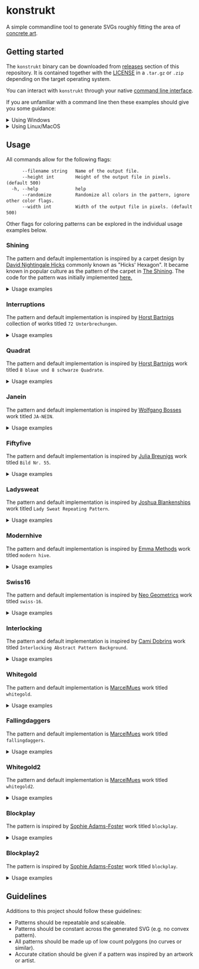 # konstrukt

A simple commandline tool to generate SVGs roughly fitting the area of [concrete art](https://en.wikipedia.org/wiki/Concrete_art).

## Getting started

The `konstrukt` binary can be downloaded from [releases](https://github.com/MarcelMue/konstrukt/releases) section of this repository.
It is contained together with the [LICENSE](LICENSE) in a `.tar.gz` or `.zip` depending on the target operating system.

You can interact with `konstrukt` through your native [command line interface](https://en.wikipedia.org/wiki/Command-line_interface).

If you are unfamiliar with a command line then these examples should give you some guidance:
<details>
<summary>Using Windows</summary>

First download the latest `.zip` release from the [releases](https://github.com/MarcelMue/konstrukt/releases) page.

Unzip the archived files in a location of your choice (e.g. your `Downloads` folder).

Open a command line of your choice (e.g. `cmd.exe`).

Navigate tp the location of the unpacked `konstrukt` binary (e.g. `cd C:\Users\SomeUser\Downloads`).

Display the help text of `konstrukt` by calling it without arguments (`konstrukt.exe`).
The output should look like this:
```
Command line tool for generating konstruktive art.

Usage:
  konstrukt [flags]
  konstrukt [command]

Available Commands:
  gen         Generate files.
  help        Help about any command

Flags:
  -h, --help   help for konstrukt

Use "konstrukt [command] --help" for more information about a command.
```

Now you should be able to experiment with the usage examples below just remember to use `konstrukt.exe`!
</details>
<details>
<summary>Using Linux/MacOS</summary>

First download the correct `.tar.gz` release depending on your operating system from the [releases](https://github.com/MarcelMue/konstrukt/releases) page.

Unpack the `.tar.gz` in a location of your choice (e.g. your `Downloads` folder).

Open a terminal of your choice.

Navigate to the location of the unpacked `konstrukt` binary (e.g. `cd ~/Downloads`).

Display the help text of `konstrukt` by calling it without arguments (`./konstrukt`).
The output should look like this:
```
Command line tool for generating konstruktive art.

Usage:
  konstrukt [flags]
  konstrukt [command]

Available Commands:
  gen         Generate files.
  help        Help about any command

Flags:
  -h, --help   help for konstrukt

Use "konstrukt [command] --help" for more information about a command.
```

Now you should be able to experiment with the usage examples below!
</details>

## Usage

All commands allow for the following flags:
```
      --filename string   Name of the output file.
      --height int        Height of the output file in pixels. (default 500)
  -h, --help              help
      --randomize         Randomize all colors in the pattern, ignore other color flags.
      --width int         Width of the output file in pixels. (default 500)
```

Other flags for coloring patterns can be explored in the individual usage examples below.

### Shining

The pattern and default implementation is inspired by a carpet design by [David Nightingale Hicks](https://en.wikipedia.org/wiki/David_Nightingale_Hicks) commonly known as "Hicks' Hexagon".
It became known in popular culture as the pattern of the carpet in [The Shining](https://en.wikipedia.org/wiki/The_Shining_(film)).
The code for the pattern was initially implemented [here.](https://github.com/ajstarks/svgo-workshop/blob/master/code/svgplay-samples/shining.go)

<details>
<summary>Usage examples</summary>

The original output can be generated with:
```
konstrukt gen shining
```

![Shining](samples/shining.svg)

Changing the colors can be easily done like this:
```
konstrukt gen shining --color3 "#2c2c54" --color2 "#d1ccc0" --color1 "#ffb142" --filename shining-es.svg
```

![Shining ES color inspiration](samples/shining-es.svg)

</details>

### Interruptions

The pattern and default implementation is inspired by [Horst Bartnigs](https://de.wikipedia.org/wiki/Horst_Bartnig) collection of works titled `72 Unterbrechungen`.

<details>
<summary>Usage examples</summary>

The default can be generated with:
```
konstrukt gen interruptions
```

![Interruptions](samples/interruptions.svg)

Changing the colors can be easily done like this:
```
konstrukt gen interruptions --color1 "#00a8ff" --color2 "#2f3640" --color3 "#fbc531" --filename interruptions-br.svg
```

![Interruptions BR color inspiration](samples/interruptions-br.svg)

</details>

### Quadrat

The pattern and default implementation is inspired by [Horst Bartnigs](https://de.wikipedia.org/wiki/Horst_Bartnig) work titled `8 blaue und 8 schwarze Quadrate`.

<details>
<summary>Usage examples</summary>

The default can be generated with:
```
konstrukt gen quadrat
```

![Quadrat](samples/quadrat.svg)

Changing the colors can be easily done like this:
```
konstrukt gen quadrat --color1 "#f6b93b" --color2 "#38ada9"  --filename quadrat-fr.svg
```

![Quadrat FR color inspiration](samples/quadrat-fr.svg)

</details>

### Janein

The pattern and default implementation is inspired by [Wolfgang Bosses](https://kulturanalyse.de//wolfgang_bosse/index.html) work titled `JA-NEIN`.

<details>
<summary>Usage examples</summary>

The default can be generated with:
```
konstrukt gen janein
```

![Janein](samples/janein.svg)

Changing the colors can be easily done like this:
```
konstrukt gen janein --color1 "#ced6e0" --color2 "#ffa502"  --filename janein-cn.svg
```

![Janein CN color inspiration](samples/janein-cn.svg)

</details>

### Fiftyfive

The pattern and default implementation is inspired by [Julia Breunigs](https://juliaskonkretekunst.wordpress.com/) work titled `Bild Nr. 55`.

<details>
<summary>Usage examples</summary>

The default can be generated with:
```
konstrukt gen fiftyfive
```

![Fiftyfive](samples/fiftyfive.svg)

Changing the colors can be easily done like this:
```
konstrukt gen fiftyfive --color1 "#cd84f1" --color2 "#4b4b4b" --color3 "#ffaf40"  --filename fiftyfive-tr.svg
```

![Fiftyfive TR color inspiration](samples/fiftyfive-tr.svg)

</details>

### Ladysweat

The pattern and default implementation is inspired by [Joshua Blankenships](https://blankenship.xyz/) work titled `Lady Sweat Repeating Pattern`.

<details>
<summary>Usage examples</summary>

The default can be generated with:
```
konstrukt gen ladysweat
```

![Ladysweat](samples/ladysweat.svg)

Changing the colors can be easily done like this:
```
konstrukt gen ladysweat --color1 "#303952" --color2 "#f8a5c2" --color3 "#778beb"  --filename ladysweat-ru.svg
```

![Ladysweat RU color inspiration](samples/ladysweat-ru.svg)

</details>

### Modernhive

The pattern and default implementation is inspired by [Emma Methods](http://www.emmamethod.com/) work titled `modern hive`.

<details>
<summary>Usage examples</summary>

The default can be generated with:
```
konstrukt gen modernhive
```

![Modernhive](samples/modernhive.svg)

Changing the colors can be easily done like this:
```
konstrukt gen modernhive --color1 "#B33771" --color2 "#55E6C1"  --filename modernhive-in.svg
```

![Modernhive IN color inspiration](samples/modernhive-in.svg)

</details>

### Swiss16

The pattern and default implementation is inspired by [Neo Geometrics](https://dribbble.com/vladikkk09) work titled `swiss-16`.

<details>
<summary>Usage examples</summary>

The default can be generated with:
```
konstrukt gen swiss16
```

![Swiss16](samples/swiss16.svg)

Changing the colors can be easily done like this:
```
konstrukt gen swiss16 --color1 "#222f3e" --color2 "#5f27cd" --color3 "#1dd1a1"  --filename swiss16-ca.svg
```

![Swiss16 CA color inspiration](samples/swiss16-ca.svg)

</details>

### Interlocking

The pattern and default implementation is inspired by [Cami Dobrins](https://camidraws.com/) work titled `Interlocking Abstract Pattern Background`.

<details>
<summary>Usage examples</summary>

The default can be generated with:
```
konstrukt gen interlocking
```

![Interlocking](samples/interlocking.svg)

Changing the colors can be easily done like this:
```
konstrukt gen interlocking --color1 "#f7f1e3" --color2 "#40407a" --color3 "#33d9b2"  --filename interlocking-es.svg
```

![Interlocking ES color inspiration](samples/interlocking-es.svg)

</details>

### Whitegold

The pattern and default implementation is [MarcelMues](https://github.com/MarcelMue) work titled `whitegold`.

<details>
<summary>Usage examples</summary>

The default can be generated with:
```
konstrukt gen whitegold
```

![Whitegold](samples/whitegold.svg)

Changing the colors can be easily done like this:
```
konstrukt gen whitegold --color1 "#dff9fb" --color2 "#6ab04c"  --filename whitegold-au.svg
```

![Whitegold AU color inspiration](samples/whitegold-au.svg)

</details>

### Fallingdaggers

The pattern and default implementation is [MarcelMues](https://github.com/MarcelMue) work titled `fallingdaggers`.

<details>
<summary>Usage examples</summary>

The default can be generated with:
```
konstrukt gen fallingdaggers
```

![Fallingdaggers](samples/fallingdaggers.svg)

Changing the colors can be easily done like this:
```
konstrukt gen fallingdaggers --color1 "#e55039" --color2 "#f39c12"  --filename fallingdaggers-in.svg
```

![Fallingdaggers randomized color inspiration](samples/fallingdaggers-in.svg)

</details>

### Whitegold2

The pattern and default implementation is [MarcelMues](https://github.com/MarcelMue) work titled `whitegold2`.

<details>
<summary>Usage examples</summary>

The default can be generated with:
```
konstrukt gen whitegold2
```

![Whitegold2](samples/whitegold2.svg)

Changing the colors can be easily done like this:
```
konstrukt gen whitegold2 --color1 "#1e272e" --color2 "#f53b57"  --filename whitegold2-se.svg
```

![Whitegold2 SE color inspiration](samples/whitegold2-se.svg)

</details>

### Blockplay

The pattern is inspired by [Sophie Adams-Foster](https://www.instagram.com/sharp.line.hunter/) work titled `blockplay`.

<details>
<summary>Usage examples</summary>

The default can be generated with:
```
konstrukt gen blockplay
```

![blockplay](samples/blockplay.svg)

Changing the colors can be easily done like this:
```
konstrukt gen blockplay --color1 "#ced6e0" --color2 "#ff6b81"  --filename blockplay-cn.svg
```

![blockplay CN color inspiration](samples/blockplay-cn.svg)

</details>

### Blockplay2

The pattern is inspired by [Sophie Adams-Foster](https://www.instagram.com/sharp.line.hunter/) work titled `blockplay`.

<details>
<summary>Usage examples</summary>

The default can be generated with:
```
konstrukt gen blockplay2
```

![blockplay2](samples/blockplay2.svg)

Changing the colors can be easily done like this:
```
konstrukt gen blockplay2 --color1 "#ced6e0" --color2 "#ff6b81"  --filename blockplay2-cn.svg
```

![blockplay2 CN color inspiration](samples/blockplay2-cn.svg)

</details>

## Guidelines

Additions to this project should follow these guidelines:
- Patterns should be repeatable and scaleable.
- Patterns should be constant across the generated SVG (e.g. no convex pattern).
- All patterns should be made up of low count polygons (no curves or similar).
- Accurate citation should be given if a pattern was inspired by an artwork or artist.
